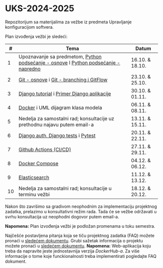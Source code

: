 # UKS-2024-2025
Repozitorijum sa materijalima za vežbe iz predmeta Upravljanje konfiguracijom softvera.

Plan izvođenja vežbi je sledeći:

| # | Tema | Datum  |
| --- | --- | --- |
| 1 | Upoznavanje sa predmetom, [Python podsećanje - osnove](https://github.com/vanjamijatov/UKS-materijali/tree/main/Python%20Basics/Python%20lesson) I [Python podsećanje - napredno](https://github.com/vanjamijatov/UKS-materijali/tree/main/Python%20Basics/Python%20lesson) | 16.10. & 18.10. |
| 2 | [Git - osnove](https://github.com/vanjamijatov/UKS-materijali/tree/main/Git) i [Git - branching i GitFlow](https://github.com/vanjamijatov/UKS-materijali/tree/main/Git) | 23.10. & 25.10. |
| 3 | [Django tutorial](https://github.com/vanjamijatov/UKS-materijali/tree/main/Django%20Framework) i [Primer Django aplikacije](https://github.com/vanjamijatov/UKS-materijali/tree/main/Django%20Application%20Example) | 30.10. & 01.11. |
| 4 | [Docker](https://github.com/vanjamijatov/UKS-DjangoAuthTestsDocker) i UML dijagram klasa modela | 06.11. & 08.11. |
| 5 | Nedelja za samostalni rad; konsultacije uz prethodnu najavu putem email-a | 13.11. & 15.11. |
| 6 | [Django auth, Django tests](https://github.com/vanjamijatov/UKS-DjangoAuthTestsDocker) i [Pytest](https://github.com/vanjamijatov/UKS-materijali/tree/main/Pytest) | 20.11. & 22.11. |
| 7 | [Github Actions (CI/CD)](https://github.com/vanjamijatov/UKS-DjangoAuthTestsDocker) | 27.11. & 29.11. |
| 8 | [Docker Compose](https://github.com/vanjamijatov/UKS-DjangoProductionSetup) | 04.12. & 06.12. |
| 9 | [Elasticsearch](https://github.com/vanjamijatov/UKS-DjangoElasticsearch) | 11.12. & 13.12. |
| 10 | Nedelja za samostalni rad; konsultacije u terminu vežbi | 18.12. & 20.12. |

Nakon što završimo sa gradivom neophodnim za implementaciju projektnog zadatka, prelazimo u konsultativni režim rada. Tada će se vežbe održavati u svrhu konsultacija uz neophodni dogovor putem email-a.

**Napomena:** Plan izvođenja vežbi je podložan promenama u toku semestra.

Najčešće postavljena pitanja koja se tiču projektnog zadatka (FAQ) možete pronaći u [sledećem dokumentu](https://docs.google.com/document/d/1DRjjjZDnjWoZiU_oyHSs4har-wkZvMMlTIxoEg_3m7o/edit?usp=sharing).
Grubi sažetak informacija o projektu možete pronaći u [sledećem dokumentu](Project.md). **Napomena:** Web-aplikacija koju treba da napravite jeste jednostavnija verzija *DockerHub-a*. Za više informacije o tome koje funckionalnosti treba implementirati pogledajte FAQ dokument.
